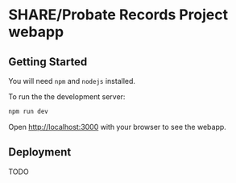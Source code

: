 # SHARE/Probate Records Project webapp

## Getting Started

You will need `npm` and `nodejs` installed.

To run the the development server:

```bash
npm run dev
```

Open [http://localhost:3000](http://localhost:3000) with your browser to see the webapp.

## Deployment

TODO
